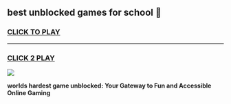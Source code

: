 
## best unblocked games for school 👋
<h3>
<a href="https://premium.freeplayer.one?title=best_unblocked_games_for_school&ref=13F">CLICK TO PLAY</a></h3>
<hr>

<h3>
<a href="https://premium.freeplayer.one?title=best_unblocked_games_for_school&ref=13F">CLICK 2 PLAY</a>
  
</h3>

<a href="https://premium.freeplayer.one?title=best_unblocked_games_for_school&ref=12F/"><img src="https://clearcache.store/games.png"></a>


**worlds hardest game unblocked: Your Gateway to Fun and Accessible Online Gaming**
